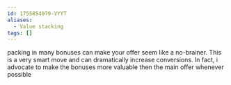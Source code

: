 ```yaml
---
id: 1755854079-VYYT
aliases:
  - Value stacking
tags: []
---
```

packing in many bonuses can make your offer seem like a no-brainer. This is a very smart move and can
dramatically increase conversions. In fact, i advocate to make the bonuses more valuable then the main offer 
whenever possible 
